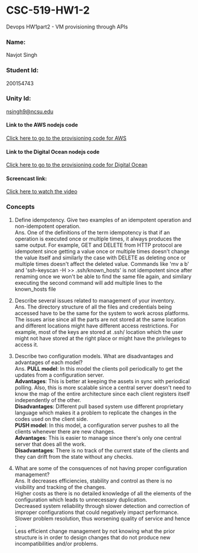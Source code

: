 # CSC-519-HW1-2
Devops HW1part2 - VM provisioning through APIs

### Name:                                                          
Navjot Singh 

### Student Id:
200154743
### Unity Id: 
nsingh9@ncsu.edu


#### Link to the AWS nodejs code
[Click here to go to the provisioning code for AWS](https://github.ncsu.edu/nsingh9/CSC-519-HW1-2/blob/master/AWS/main.js)

#### Link to the Digital Ocean nodejs code
[Click here to go to the provisioning code for Digital Ocean](https://github.ncsu.edu/nsingh9/CSC-519-HW1-2/blob/master/DigitalOceanDroplet/main.js)


#### Screencast link:
[Click here to watch the video](https://youtu.be/5-9ZPIWgWlQ)  

### Concepts


1. Define idempotency. Give two examples of an idempotent operation and non-idempotent operation.  
Ans. One of the definitions of the term idempotency is that if an operation is executed once or multiple times, it always produces the same output. For example, GET and DELETE from HTTP protocol are idempotent since getting a value once or multiple times doesn't change the value itself and similarly the case with DELETE as deleting once or multiple times doesn't affect the deleted value. Commands like 'mv a b' and 'ssh-keyscan -H >> .ssh/known_hosts' is not idempotent since after renaming once we won't be able to find the same file again, and similary executing the second command will add multiple lines to the known_hosts file

2. Describe several issues related to management of your inventory.  
Ans. The directory structure of all the files and credentials being accessed have to be the same for the system to work across platforms. The issues arise since all the parts are not stored at the same location and different locations might have different access restrictions. For example, most of the keys are stored at .ssh/ location which the user might not have stored at the right place or might have the privileges to access it. 
  
3. Describe two configuration models. What are disadvantages and advantages of each model?  
Ans. **PULL model**: In this model the clients poll periodically to get the updates from a configuration server.  
**Advantages**: This is better at keeping the assets in sync with periodical polling. Also, this is more scalable since a central server doesn't need to know the map of the entire architecture since each client registers itself independently of the other.  
**Disadvantages**: Different pull based system use different proprietary language which makes it a problem to replicate the changes in the codes used on the client side.  
**PUSH model**: In this model, a configuration server pushes to all the clients whenever there are new changes.  
**Advantages**: This is easier to manage since there's only one central server that does all the work.  
**Disadvantages**: There is no track of the current state of the clients and they can drift from the state without any checks.


4. What are some of the consquences of not having proper configuration management?  
Ans. It decreases efficiencies, stability and control as there is no visibility and tracking of the changes.  
Higher costs as there is no detailed knowledge of all the elements of the configuration which leads to unnecessary duplication.  
Decreased system reliability through slower detection and correction of improper configurations that could negatively impact performance.
Slower problem resolution, thus worsening quality of service and hence .  
Less efficient change management by not knowing what the prior structure is in order to design changes that do not produce new incompatibilities and/or problems.  
